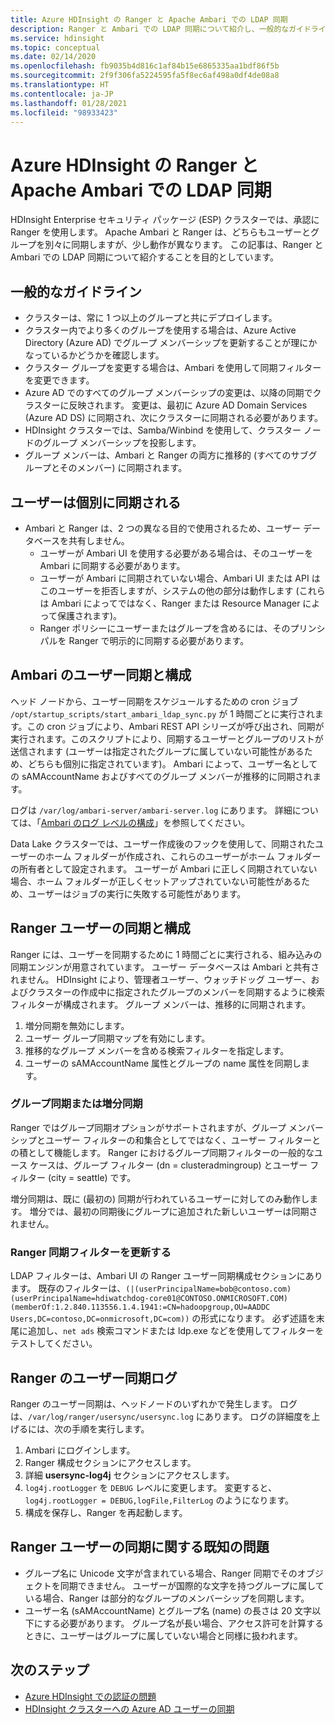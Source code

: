 ```yaml
---
title: Azure HDInsight の Ranger と Apache Ambari での LDAP 同期
description: Ranger と Ambari での LDAP 同期について紹介し、一般的なガイドラインを提供します。
ms.service: hdinsight
ms.topic: conceptual
ms.date: 02/14/2020
ms.openlocfilehash: fb9035b4d816c1af84b15e6865335aa1bdf86f5b
ms.sourcegitcommit: 2f9f306fa5224595fa5f8ec6af498a0df4de08a8
ms.translationtype: HT
ms.contentlocale: ja-JP
ms.lasthandoff: 01/28/2021
ms.locfileid: "98933423"
---
```

# <a name="ldap-sync-in-ranger-and-apache-ambari-in-azure-hdinsight"></a>Azure HDInsight の Ranger と Apache Ambari での LDAP 同期

HDInsight Enterprise セキュリティ パッケージ (ESP) クラスターでは、承認に Ranger を使用します。 Apache Ambari と Ranger は、どちらもユーザーとグループを別々に同期しますが、少し動作が異なります。 この記事は、Ranger と Ambari での LDAP 同期について紹介することを目的としています。

## <a name="general-guidelines"></a>一般的なガイドライン

* クラスターは、常に 1 つ以上のグループと共にデプロイします。
* クラスター内でより多くのグループを使用する場合は、Azure Active Directory (Azure AD) でグループ メンバーシップを更新することが理にかなっているかどうかを確認します。
* クラスター グループを変更する場合は、Ambari を使用して同期フィルターを変更できます。
* Azure AD でのすべてのグループ メンバーシップの変更は、以降の同期でクラスターに反映されます。 変更は、最初に Azure AD Domain Services (Azure AD DS) に同期され、次にクラスターに同期される必要があります。
* HDInsight クラスターでは、Samba/Winbind を使用して、クラスター ノードのグループ メンバーシップを投影します。
* グループ メンバーは、Ambari と Ranger の両方に推移的 (すべてのサブグループとそのメンバー) に同期されます。 

## <a name="users-are-synced-separately"></a>ユーザーは個別に同期される

 * Ambari と Ranger は、2 つの異なる目的で使用されるため、ユーザー データベースを共有しません。 
   * ユーザーが Ambari UI を使用する必要がある場合は、そのユーザーを Ambari に同期する必要があります。 
   * ユーザーが Ambari に同期されていない場合、Ambari UI または API はこのユーザーを拒否しますが、システムの他の部分は動作します (これらは Ambari によってではなく、Ranger または Resource Manager によって保護されます)。
   * Ranger ポリシーにユーザーまたはグループを含めるには、そのプリンシパルを Ranger で明示的に同期する必要があります。

## <a name="ambari-user-sync-and-configuration"></a>Ambari のユーザー同期と構成

ヘッド ノードから、ユーザー同期をスケジュールするための cron ジョブ `/opt/startup_scripts/start_ambari_ldap_sync.py` が 1 時間ごとに実行されます。この cron ジョブにより、Ambari REST API シリーズが呼び出され、同期が実行されます。このスクリプトにより、同期するユーザーとグループのリストが送信されます (ユーザーは指定されたグループに属していない可能性があるため、どちらも個別に指定されています)。 Ambari によって、ユーザー名としての sAMAccountName およびすべてのグループ メンバーが推移的に同期されます。

ログは `/var/log/ambari-server/ambari-server.log` にあります。 詳細については、「[Ambari のログ レベルの構成](https://docs.cloudera.com/HDPDocuments/Ambari-latest/administering-ambari/content/amb_configure_ambari_logging_level.html)」を参照してください。

Data Lake クラスターでは、ユーザー作成後のフックを使用して、同期されたユーザーのホーム フォルダーが作成され、これらのユーザーがホーム フォルダーの所有者として設定されます。 ユーザーが Ambari に正しく同期されていない場合、ホーム フォルダーが正しくセットアップされていない可能性があるため、ユーザーはジョブの実行に失敗する可能性があります。

## <a name="ranger-user-sync-and-configuration"></a>Ranger ユーザーの同期と構成

Ranger には、ユーザーを同期するために 1 時間ごとに実行される、組み込みの同期エンジンが用意されています。 ユーザー データベースは Ambari と共有されません。 HDInsight により、管理者ユーザー、ウォッチドッグ ユーザー、およびクラスターの作成中に指定されたグループのメンバーを同期するように検索フィルターが構成されます。 グループ メンバーは、推移的に同期されます。

1. 増分同期を無効にします。
1. ユーザー グループ同期マップを有効にします。
1. 推移的なグループ メンバーを含める検索フィルターを指定します。
1. ユーザーの sAMAccountName 属性とグループの name 属性を同期します。

### <a name="group-or-incremental-sync"></a>グループ同期または増分同期

Ranger ではグループ同期オプションがサポートされますが、グループ メンバーシップとユーザー フィルターの和集合としてではなく、ユーザー フィルターとの積として機能します。 Ranger におけるグループ同期フィルターの一般的なユース ケースは、グループ フィルター (dn = clusteradmingroup) とユーザー フィルター (city = seattle) です。

増分同期は、既に (最初の) 同期が行われているユーザーに対してのみ動作します。 増分では、最初の同期後にグループに追加された新しいユーザーは同期されません。

### <a name="update-ranger-sync-filter"></a>Ranger 同期フィルターを更新する

LDAP フィルターは、Ambari UI の Ranger ユーザー同期構成セクションにあります。 既存のフィルターは、`(|(userPrincipalName=bob@contoso.com)(userPrincipalName=hdiwatchdog-core01@CONTOSO.ONMICROSOFT.COM)(memberOf:1.2.840.113556.1.4.1941:=CN=hadoopgroup,OU=AADDC Users,DC=contoso,DC=onmicrosoft,DC=com))` の形式になります。 必ず述語を末尾に追加し、`net ads` 検索コマンドまたは ldp.exe などを使用してフィルターをテストしてください。

## <a name="ranger-user-sync-logs"></a>Ranger のユーザー同期ログ

Ranger のユーザー同期は、ヘッドノードのいずれかで発生します。 ログは、`/var/log/ranger/usersync/usersync.log` にあります。 ログの詳細度を上げるには、次の手順を実行します。

1. Ambari にログインします。
1. Ranger 構成セクションにアクセスします。
1. 詳細 **usersync-log4j** セクションにアクセスします。
1. `log4j.rootLogger` を `DEBUG` レベルに変更します。 変更すると、`log4j.rootLogger = DEBUG,logFile,FilterLog` のようになります。
1. 構成を保存し、Ranger を再起動します。

## <a name="known-issues-with-ranger-user-sync"></a>Ranger ユーザーの同期に関する既知の問題
* グループ名に Unicode 文字が含まれている場合、Ranger 同期でそのオブジェクトを同期できません。 ユーザーが国際的な文字を持つグループに属している場合、Ranger は部分的なグループのメンバーシップを同期します。
* ユーザー名 (sAMAccountName) とグループ名 (name) の長さは 20 文字以下にする必要があります。 グループ名が長い場合、アクセス許可を計算するときに、ユーザーはグループに属していない場合と同様に扱われます。

## <a name="next-steps"></a>次のステップ

* [Azure HDInsight での認証の問題](./domain-joined-authentication-issues.md)
* [HDInsight クラスターへの Azure AD ユーザーの同期](../hdinsight-sync-aad-users-to-cluster.md)
